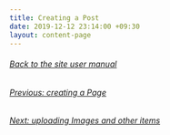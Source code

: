 ```yaml
---
title: Creating a Post
date: 2019-12-12 23:14:00 +09:30
layout: content-page
---
```


###### [Back to the site user manual](/administration/)

###### [Previous: creating a Page](/creating-a-page/)

###### [Next: uploading Images and other items](/uploading-images/)